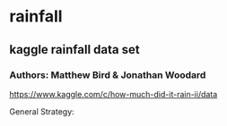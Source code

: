 # rainfall
## kaggle rainfall data set
### Authors: Matthew Bird & Jonathan Woodard

https://www.kaggle.com/c/how-much-did-it-rain-ii/data

General Strategy:

